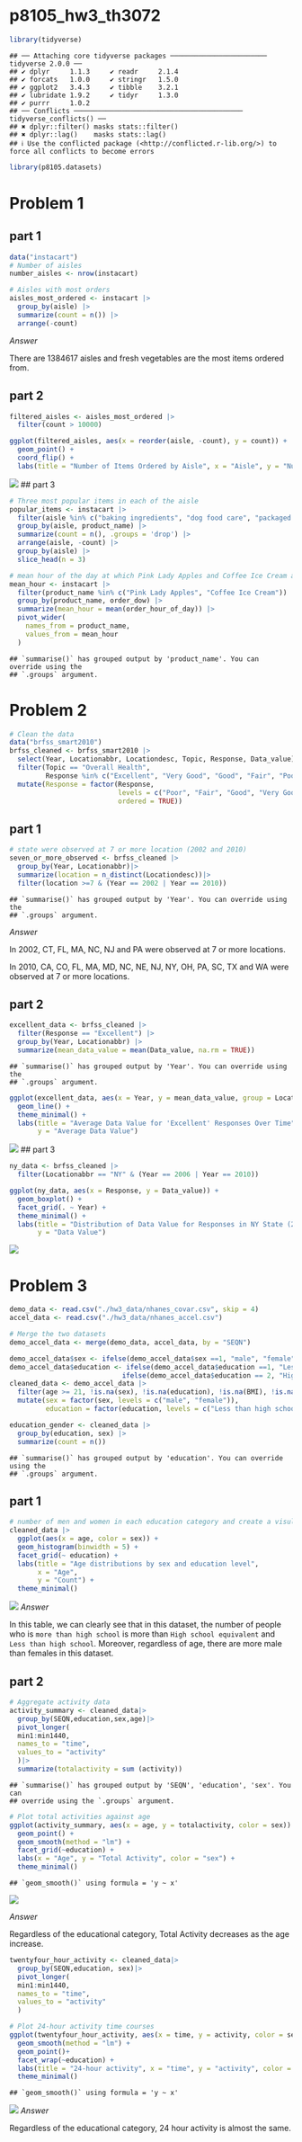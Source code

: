 p8105_hw3_th3072
================

``` r
library(tidyverse)
```

    ## ── Attaching core tidyverse packages ──────────────────────── tidyverse 2.0.0 ──
    ## ✔ dplyr     1.1.3     ✔ readr     2.1.4
    ## ✔ forcats   1.0.0     ✔ stringr   1.5.0
    ## ✔ ggplot2   3.4.3     ✔ tibble    3.2.1
    ## ✔ lubridate 1.9.2     ✔ tidyr     1.3.0
    ## ✔ purrr     1.0.2     
    ## ── Conflicts ────────────────────────────────────────── tidyverse_conflicts() ──
    ## ✖ dplyr::filter() masks stats::filter()
    ## ✖ dplyr::lag()    masks stats::lag()
    ## ℹ Use the conflicted package (<http://conflicted.r-lib.org/>) to force all conflicts to become errors

``` r
library(p8105.datasets)
```

# Problem 1

## part 1

``` r
data("instacart")
# Number of aisles
number_aisles <- nrow(instacart)

# Aisles with most orders
aisles_most_ordered <- instacart |>
  group_by(aisle) |>
  summarize(count = n()) |>
  arrange(-count)
```

*Answer*

There are 1384617 aisles and fresh vegetables are the most items ordered
from.

## part 2

``` r
filtered_aisles <- aisles_most_ordered |>
  filter(count > 10000)

ggplot(filtered_aisles, aes(x = reorder(aisle, -count), y = count)) +
  geom_point() +
  coord_flip() +
  labs(title = "Number of Items Ordered by Aisle", x = "Aisle", y = "Number of Orders")
```

![](p8105_hw3_th3072_files/figure-gfm/unnamed-chunk-3-1.png)<!-- --> \##
part 3

``` r
# Three most popular items in each of the aisle
popular_items <- instacart |>
  filter(aisle %in% c("baking ingredients", "dog food care", "packaged vegetables fruits")) |>
  group_by(aisle, product_name) |>
  summarize(count = n(), .groups = 'drop') |>
  arrange(aisle, -count) |>
  group_by(aisle) |>
  slice_head(n = 3)
```

``` r
# mean hour of the day at which Pink Lady Apples and Coffee Ice Cream are ordered on each day of the week
mean_hour <- instacart |>
  filter(product_name %in% c("Pink Lady Apples", "Coffee Ice Cream")) |>
  group_by(product_name, order_dow) |>
  summarize(mean_hour = mean(order_hour_of_day)) |>
  pivot_wider(
    names_from = product_name,
    values_from = mean_hour
  )
```

    ## `summarise()` has grouped output by 'product_name'. You can override using the
    ## `.groups` argument.

# Problem 2

``` r
# Clean the data
data("brfss_smart2010")
brfss_cleaned <- brfss_smart2010 |>
  select(Year, Locationabbr, Locationdesc, Topic, Response, Data_value) |>
  filter(Topic == "Overall Health", 
         Response %in% c("Excellent", "Very Good", "Good", "Fair", "Poor")) |>
  mutate(Response = factor(Response, 
                           levels = c("Poor", "Fair", "Good", "Very Good", "Excellent"), 
                           ordered = TRUE))
```

## part 1

``` r
# state were observed at 7 or more location (2002 and 2010)
seven_or_more_observed <- brfss_cleaned |>
  group_by(Year, Locationabbr)|>
  summarize(location = n_distinct(Locationdesc))|>
  filter(location >=7 & (Year == 2002 | Year == 2010))
```

    ## `summarise()` has grouped output by 'Year'. You can override using the
    ## `.groups` argument.

*Answer*

In 2002, CT, FL, MA, NC, NJ and PA were observed at 7 or more locations.

In 2010, CA, CO, FL, MA, MD, NC, NE, NJ, NY, OH, PA, SC, TX and WA were
observed at 7 or more locations.

## part 2

``` r
excellent_data <- brfss_cleaned |>
  filter(Response == "Excellent") |>
  group_by(Year, Locationabbr) |>
  summarize(mean_data_value = mean(Data_value, na.rm = TRUE))
```

    ## `summarise()` has grouped output by 'Year'. You can override using the
    ## `.groups` argument.

``` r
ggplot(excellent_data, aes(x = Year, y = mean_data_value, group = Locationabbr, color = Locationabbr)) +
  geom_line() +
  theme_minimal() +
  labs(title = "Average Data Value for 'Excellent' Responses Over Time", 
       y = "Average Data Value")
```

![](p8105_hw3_th3072_files/figure-gfm/unnamed-chunk-8-1.png)<!-- --> \##
part 3

``` r
ny_data <- brfss_cleaned |>
  filter(Locationabbr == "NY" & (Year == 2006 | Year == 2010))

ggplot(ny_data, aes(x = Response, y = Data_value)) +
  geom_boxplot() +
  facet_grid(. ~ Year) +
  theme_minimal() +
  labs(title = "Distribution of Data Value for Responses in NY State (2006 & 2010)", 
       y = "Data Value")
```

![](p8105_hw3_th3072_files/figure-gfm/unnamed-chunk-9-1.png)<!-- -->

# Problem 3

``` r
demo_data <- read.csv("./hw3_data/nhanes_covar.csv", skip = 4)
accel_data <- read.csv("./hw3_data/nhanes_accel.csv")

# Merge the two datasets 
demo_accel_data <- merge(demo_data, accel_data, by = "SEQN")
```

``` r
demo_accel_data$sex <- ifelse(demo_accel_data$sex ==1, "male", "female")
demo_accel_data$education <- ifelse(demo_accel_data$education ==1, "Less than high school",
                            ifelse(demo_accel_data$education == 2, "High school equivalent", "More than high school"))
cleaned_data <- demo_accel_data |>
  filter(age >= 21, !is.na(sex), !is.na(education), !is.na(BMI), !is.na(age)) |>
  mutate(sex = factor(sex, levels = c("male", "female")),
         education = factor(education, levels = c("Less than high school", "High school equivalent", "More than high school")))
```

``` r
education_gender <- cleaned_data |>
  group_by(education, sex) |>
  summarize(count = n())
```

    ## `summarise()` has grouped output by 'education'. You can override using the
    ## `.groups` argument.

## part 1

``` r
# number of men and women in each education category and create a visulization of the age distributions for men and women in each education category
cleaned_data |>
  ggplot(aes(x = age, color = sex)) +
  geom_histogram(binwidth = 5) +
  facet_grid(~ education) +
  labs(title = "Age distributions by sex and education level",
       x = "Age",
       y = "Count") +
  theme_minimal()
```

![](p8105_hw3_th3072_files/figure-gfm/unnamed-chunk-13-1.png)<!-- -->
*Answer*

In this table, we can clearly see that in this dataset, the number of
people who is `more than high school` is more than
`High school equivalent` and `Less than high school`. Moreover,
regardless of age, there are more male than females in this dataset.

## part 2

``` r
# Aggregate activity data
activity_summary <- cleaned_data|>
  group_by(SEQN,education,sex,age)|>
  pivot_longer(
  min1:min1440,
  names_to = "time",
  values_to = "activity"
  )|>
  summarize(totalactivity = sum (activity))
```

    ## `summarise()` has grouped output by 'SEQN', 'education', 'sex'. You can
    ## override using the `.groups` argument.

``` r
# Plot total activities against age
ggplot(activity_summary, aes(x = age, y = totalactivity, color = sex)) +
  geom_point() +
  geom_smooth(method = "lm") +
  facet_grid(~education) +
  labs(x = "Age", y = "Total Activity", color = "sex") +
  theme_minimal()
```

    ## `geom_smooth()` using formula = 'y ~ x'

![](p8105_hw3_th3072_files/figure-gfm/unnamed-chunk-14-1.png)<!-- -->

*Answer*

Regardless of the educational category, Total Activity decreases as the
age increase.

``` r
twentyfour_hour_activity <- cleaned_data|>
  group_by(SEQN,education, sex)|>
  pivot_longer(
  min1:min1440,
  names_to = "time",
  values_to = "activity"
  )

# Plot 24-hour activity time courses
ggplot(twentyfour_hour_activity, aes(x = time, y = activity, color = sex)) +
  geom_smooth(method = "lm") +
  geom_point()+
  facet_wrap(~education) +
  labs(title = "24-hour activity", x = "time", y = "activity", color = "sex") +
  theme_minimal()
```

    ## `geom_smooth()` using formula = 'y ~ x'

![](p8105_hw3_th3072_files/figure-gfm/unnamed-chunk-15-1.png)<!-- -->
*Answer*

Regardless of the educational category, 24 hour activity is almost the
same.

